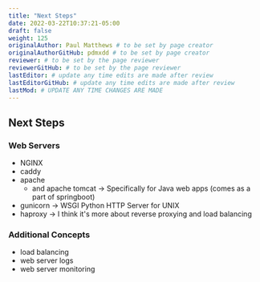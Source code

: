 ```yaml
---
title: "Next Steps"
date: 2022-03-22T10:37:21-05:00
draft: false
weight: 125
originalAuthor: Paul Matthews # to be set by page creator
originalAuthorGitHub: pdmxdd # to be set by page creator
reviewer: # to be set by the page reviewer
reviewerGitHub: # to be set by the page reviewer
lastEditor: # update any time edits are made after review
lastEditorGitHub: # update any time edits are made after review
lastMod: # UPDATE ANY TIME CHANGES ARE MADE
---
```


## Next Steps

### Web Servers

- NGINX
- caddy
- apache
  - and apache tomcat -> Specifically for Java web apps (comes as a part of springboot)
- gunicorn -> WSGI Python HTTP Server for UNIX
- haproxy -> I think it's more about reverse proxying and load balancing

### Additional Concepts

- load balancing
- web server logs
- web server monitoring